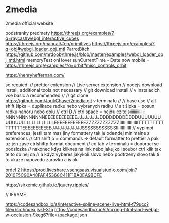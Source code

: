# 2media

2media official website

podstranky
predmety
https://threejs.org/examples/?q=raycas#webgl_interactive_cubes
https://threejs.org/manual/#en/primitives
https://threejs.org/examples/?q=obj#webgl_loader_obj_mtl
ParrotBitch
https://github.com/mrdoob/three.js/blob/master/examples/webgl_loader_obj_mtl.html
memoryTest
onHover
sunCurrentTime - Date.now
mobile = https://threejs.org/examples/?q=orbit#misc_controls_orbit

https://henryheffernan.com/

so
requied:
// prettier extension
// Live server extension
// nodejs download install, additional tools not necessary
// git download install
// v instalacich vse basic a recommended
//
// git clone https://github.com/JorikChase/2media.git v terminalu
//
// base use
// alt shift šipka = duplikace radku nebo vybranych radku
// alt šipka = posun radku nahoru nebo dolu
// ctrl D
// ctrl space = nejdulezitejsiiiiiiiiiiiiii NNNNNNNNNNNNEEEEEEEEEEEEJJJJJJJJJDDDDDDDDDDDDUUUUUUUUUUUULLLLLLLLLLLLLEEEEEEEEEEEEZZZZZZZZZZZZIIIIIIIIIIIIIIIITTTTTTTTTTTTTTTEEEEEEEEEEEJJJJJJJJJJJJSSSSSSSSSSSSIIIIIIIIIIIII
// vypimpi preferences, jestli tam mas jiny formattery tak je odendej minimalne z extensions
// ctrl shift p = commands => default formatter to prettier a pak uz jen zase ctrlshiftp format document
// cd tab v terminalu = doporuci se podslozka
// nakonec kdyz kliknes na link nebo jakejkoli soubor ctrl klik tak te to do nej da
// a kdyz vyberes jakykoli slovo nebo podtrzeny slovo tak ti to ukaze napovedu zarovku a is ok

prdel 2
https://prod.liveshare.vsengsaas.visualstudio.com/join?2010F5C90A48FAF45368C411F1BA0EA9BCFE

https://sirxemic.github.io/jquery.ripples/

// IFRAME

https://codesandbox.io/s/interactive-spline-scene-live-html-f79ucc?file=/src/index.js:0-315
https://codesandbox.io/s/mixing-html-and-webgl-w-occlusion-9keg6?file=/package.json
